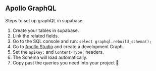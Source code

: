 ## Apollo GraphQL

Steps to set up graphQL in supabase:

1. Create your tables in supabase.
2. Link the related fields.
3. Go to the SQL console and run: `select graphql.rebuild_schema();`
4. Go to [Apollo Studio](https://studio.apollographql.com/) and create a development Graph.
5. Set the `apiKey:` and `Content-Type:` headers.
6. The Schema will load automatically.
7. Copy past the queries you need into your project 🍾
